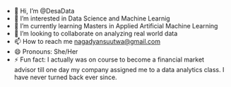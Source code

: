 - 👋 Hi, I’m @DesaData
- 👀 I’m interested in Data Science and Machine Learnig
- 🌱 I’m currently learning Masters in Applied Artificial Machine Learning
- 💞️ I’m looking to collaborate on analyzing real world data
- 📫 How to reach me nagadyansuutwa@gmail.com
- 😄 Pronouns: She/Her
- ⚡ Fun fact: I actually was on course to become a financial market advisor till one day my company assigned me to a data analytics class. I have never turned back ever since. 

<!---
DesaData/DesaData is a ✨ special ✨ repository because its `README.md` (this file) appears on your GitHub profile.
You can click the Preview link to take a look at your changes.
--->
